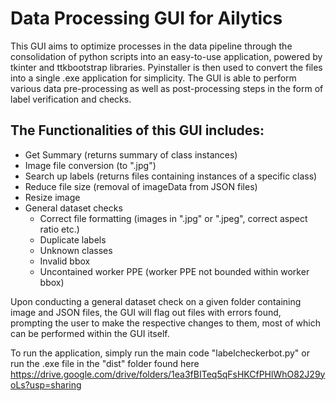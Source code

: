 # Data Processing GUI for Ailytics
This GUI aims to optimize processes in the data pipeline through the consolidation of python scripts into an easy-to-use application, powered by tkinter and ttkbootstrap libraries. Pyinstaller is then used to convert the files into a single .exe application for simplicity. The GUI is able to perform various data pre-processing as well as post-processing steps in the form of label verification and checks. 

## The Functionalities of this GUI includes:
- Get Summary (returns summary of class instances)
- Image file conversion (to ".jpg")
- Search up labels (returns files containing instances of a specific class)
- Reduce file size (removal of imageData from JSON files)
- Resize image 
- General dataset checks
  - Correct file formatting (images in ".jpg" or ".jpeg", correct aspect ratio etc.)
  - Duplicate labels
  - Unknown classes
  - Invalid bbox 
  - Uncontained worker PPE (worker PPE not bounded within worker bbox)

Upon conducting a general dataset check on a given folder containing image and JSON files, the GUI will flag out files with errors found, prompting the user to make the respective changes to them, most of which can be performed within the GUI itself.  

To run the application, simply run the main code "labelcheckerbot.py" or run the .exe file in the "dist" folder found here https://drive.google.com/drive/folders/1ea3fBITeq5qFsHKCfPHlWhO82J29yoLs?usp=sharing
